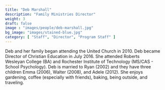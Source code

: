 ```yaml
---
title: "Deb Marshall"
description: "Family Ministries Director"
weight: 3
draft: false
image : "images/people/deb-marshall.jpg"
bg_image: "images/stained-blue.jpg"
category: [ "Staff", "Director", "Program Staff" ]
---
```


Deb and her family began attending the United Church in 2010. Deb became Director of Christian Education in July 2016. She attended Roberts Wesleyan College (BA) and Rochester Institute of Technology (MS/CAS - School Psychology). Deb is married to Ryan (2002) and they have three children Emma (2006), Walter (2008), and Adele (2012). She enjoys gardening, coffee (especially with friends), baking, being outside, and traveling.
